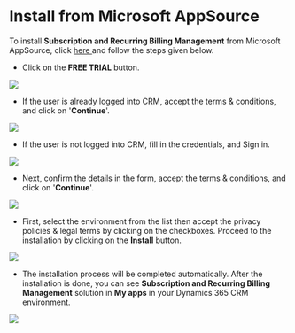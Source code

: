 # Install from Microsoft AppSource

To install **Subscription and Recurring Billing Management** from Microsoft AppSource, click [here ](https://appsource.microsoft.com/en-gb/product/dynamics-365/inogic.subscription-recurring-billing-dynamics-365?tab=Overview)and follow the steps given below.

* Click on the **FREE TRIAL** button.

![](<../../.gitbook/assets/SRBM AppSource\_1.png>)

* If the user is already logged into CRM, accept the terms & conditions, and click on '**Continue**'.

![](<../../.gitbook/assets/SRBM AppSource\_2 (1).png>)

* If the user is not logged into CRM, fill in the credentials, and Sign in.

![](<../../.gitbook/assets/SRBM AppSource\_3.png>)

* Next, confirm the details in the form, accept the terms & conditions, and click on '**Continue**'.

![](<../../.gitbook/assets/SRBM AppSource\_4.png>)

* First, select the environment from the list then accept the privacy policies & legal terms by clicking on the checkboxes. Proceed to the installation by clicking on the **Install** button.

![](<../../.gitbook/assets/SRBM AppSource\_5.png>)

* The installation process will be completed automatically. After the installation is done, you can see **Subscription and Recurring Billing Management** solution in **My apps** in your Dynamics 365 CRM environment.

![](<../../.gitbook/assets/SRBM AppSource\_6.png>)
